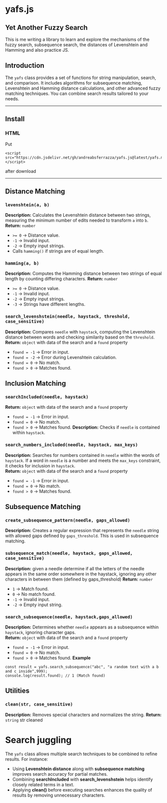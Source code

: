 # yafs.js
## Yet Another Fuzzy Search

This is me writing a library to learn and explore the mechanisms of the fuzzy search, subsequence search, the distances of Levenshtein and Hamming and also practice JS.

## Introduction
The `yafs` class provides a set of functions for string manipulation, search, and comparison. It includes algorithms for subsequence matching, Levenshtein and Hamming distance calculations, and other advanced fuzzy matching techniques.
You can combine search results tailored to your needs.

---
## Install
### HTML
Put
```
<script src="https://cdn.jsdelivr.net/gh/andreabsferrazza/yafs.js@latest/yafs.min.js"></script>
```
after download

---
## Distance Matching
### `levenshtein(a, b)`
**Description:** Calculates the Levenshtein distance between two strings, measuring the minimum number of edits needed to transform `a` into `b`.
**Return:** `number`  
- `>= 0` → Distance value.  
- `-1` → Invalid input.  
- `-2` → Empty input strings.  
- Calls `hamming()` if strings are of equal length.
### `hamming(a, b)`
**Description:** Computes the Hamming distance between two strings of equal length by counting differing characters.
**Return:** `number`  
- `>= 0` → Distance value.  
- `-1` → Invalid input.  
- `-2` → Empty input strings.  
- `-3` → Strings have different lengths.
### `search_levenshstein(needle, haystack, threshold, case_sensitive)`
**Description:** Compares `needle` with `haystack`, computing the Levenshtein distance between words and checking similarity based on the `threshold`.
**Return:** `object` with data of the search and a `found` property
- `found = -1` → Error in input.  
- `found = -2` → Error during Levenshtein calculation.  
- `found = 0` → No match.
- `found > 0` → Matches found.
## Inclusion Matching
### `searchIncluded(needle, haystack)`
**Return:** `object` with data of the search and a `found` property
- `found = -1` → Error in input.  
- `found = 0` → No match.
- `found > 0` → Matches found.
**Description:** Checks if `needle` is contained within `haystack`.
### `search_numbers_included(needle, haystack, max_keys)`
**Description:** Searches for numbers contained in `needle` within the words of `haystack`. If a word in `needle` is a number and meets the `max_keys` constraint, it checks for inclusion in `haystack`.  
**Return:** `object` with data of the search and a `found` property
- `found = -1` → Error in input.  
- `found = 0` → No match.
- `found > 0` → Matches found.
## Subsequence Matching
### `create_subsequence_pattern(needle, gaps_allowed)`
**Description:** Creates a regular expression that represents the `needle` string with allowed gaps defined by `gaps_threshold`. This is used in subsequence matching.
### `subsequence_match(needle, haystack, gaps_allowed, case_sensitive)`
**Description:** given a needle determine if all the letters of the needle appears in the same order somewhere in the haystack, ignoring any other characters in between them (defined by gaps_threshold)
**Return:** `number`  
- `1` → Match found.  
- `0` → No match found.  
- `-1` → Invalid input.  
- `-2` → Empty input string.
### `search_subsequence(needle, haystack,gaps_allowed)`
**Description:** Determines whether `needle` appears as a subsequence within `haystack`, ignoring character gaps.  
**Return:** `object` with data of the search and a `found` property
- `found = -1` → Error in input.  
- `found = 0` → No match.
- `found > 0` → Matches found.
**Example**
```
const result = yafs.search_subsequence("abc", "a random text with a b and c inside",999);
console.log(result.found); // 1 (Match found)
```
## Utilities
### `clean(str, case_sensitive)`
**Description:** Removes special characters and normalizes the string.
**Return:** `string` str cleaned
# Search juggling
The `yafs` class allows multiple search techniques to be combined to refine results. For instance:
- Using **Levenshtein distance** along with **subsequence matching** improves search accuracy for partial matches.
- Combining **searchIncluded** with **search_levenshstein** helps identify closely related terms in a text.
- Applying **clean()** before executing searches enhances the quality of results by removing unnecessary characters.
